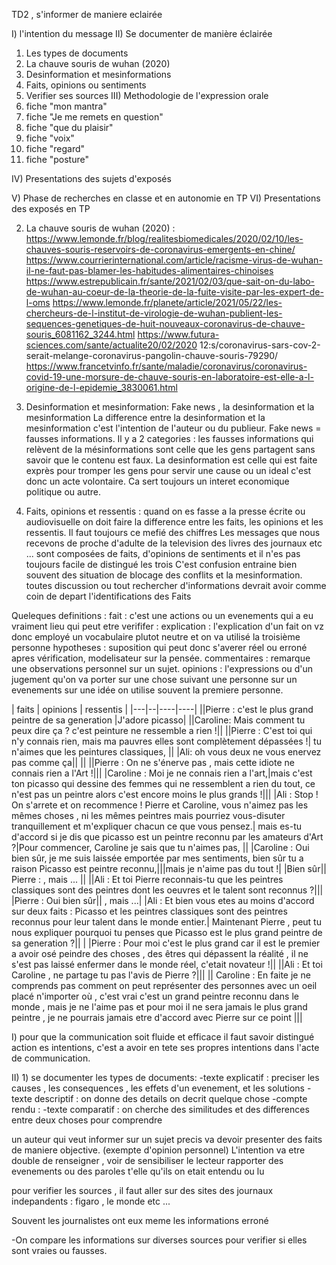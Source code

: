 TD2 , s'informer de maniere eclairée 

I) l'intention du message
II) Se documenter de manière éclairée 
1) Les types de documents
2) La chauve souris de wuhan (2020)
3) Desinformation et mesinformations
4) Faits, opinions ou sentiments
5) Verifier ses sources
III) Methodologie de l'expression orale
1) fiche "mon mantra"
2) fiche "Je me remets en question"
3) fiche "que du plaisir"
4) fiche "voix" 
5) fiche "regard"
6) fiche "posture" 

IV) Presentations des sujets d'exposés

V) Phase de recherches en classe et en autonomie en TP 
VI) Presentations des exposés en TP 



2) La chauve souris de wuhan (2020) :
https://www.lemonde.fr/blog/realitesbiomedicales/2020/02/10/les-chauves-souris-reservoirs-de-coronavirus-emergents-en-chine/
https://www.courrierinternational.com/article/racisme-virus-de-wuhan-il-ne-faut-pas-blamer-les-habitudes-alimentaires-chinoises
https://www.estrepublicain.fr/sante/2021/02/03/que-sait-on-du-labo-de-wuhan-au-coeur-de-la-theorie-de-la-fuite-visite-par-les-expert-de-l-oms
https://www.lemonde.fr/planete/article/2021/05/22/les-chercheurs-de-l-institut-de-virologie-de-wuhan-publient-les-sequences-genetiques-de-huit-nouveaux-coronavirus-de-chauve-souris_6081162_3244.html
https://www.futura-sciences.com/sante/actualite20/02/2020 12:s/coronavirus-sars-cov-2-serait-melange-coronavirus-pangolin-chauve-souris-79290/
https://www.francetvinfo.fr/sante/maladie/coronavirus/coronavirus-covid-19-une-morsure-de-chauve-souris-en-laboratoire-est-elle-a-l-origine-de-l-epidemie_3830061.html


3) Desinformation et mesinformation: 
Fake news , la desinformation et la mesinformation
La difference entre la desinformation et la mesinformation c'est l'intention de l'auteur ou du publieur. 
Fake news = fausses informations. 
Il y a 2 categories :
les fausses informations qui relèvent de la mésinformations sont celle que les gens partagent sans savoir que le contenu est faux. 
La desinformation est celle qui est faite exprès pour tromper les gens pour servir une cause ou un ideal c'est donc un acte volontaire.
Ca sert toujours un interet economique politique ou autre.

4) Faits, opinions et ressentis : 
quand on es fasse a la presse écrite ou audiovisuelle on doit faire la difference entre les faits, les opinions et les ressentis. 
Il faut toujours ce mefié des chiffres
Les messages que nous recevons de proche d'adulte de la television des livres des journaux etc ... sont composées de faits, d'opinions de sentiments et il n'es pas toujours facile de distingué les trois
C'est confusion entraine bien souvent des situation de blocage des conflits et la mesinformation. toutes discussion ou tout rechercher d'informations devrait avoir comme coin de depart l'identifications des Faits

Queleques definitions : 
fait : c'est une actions ou un evenements qui a eu vraiment lieu qui peut etre verififer :
explication : l'explication d'un fait on vz donc employé un vocabulaire plutot neutre et on va utilisé la troisième personne
hypotheses : suposition qui peut donc s'averer réel ou erroné apres vérification, modelisateur sur la pensée.
commentaires : remarque une observations personnel sur un sujet. 
opinions : l'expressions ou d'un jugement qu'on va porter sur une chose suivant une personne sur un evenements sur une idée on utilise souvent la premiere personne. 

| faits | opinions | ressentis |
|---|--|----|----|
||Pierre :  c'est le plus grand peintre de sa generation |J'adore picasso|
||Caroline: Mais comment tu peux dire ça ? c'est peinture ne ressemble a rien !||
||Pierre : C'est toi qui n'y connais rien,  mais ma pauvres elles sont complètement dépassées !| tu  n'aimes que les peintures classiques, ||
|Ali:  oh vous deux ne vous enervez pas comme ça|| ||
||Pierre : On ne s'énerve pas , mais cette idiote ne connais rien a l'Art !|||
|Caroline : Moi je ne connais rien a l'art,|mais c'est ton picasso qui dessine des femmes qui ne ressemblent a rien du tout, ce n'est pas un peintre alors c'est encore moins le plus grands !|||
|Ali : Stop ! On s'arrete et on recommence ! Pierre et Caroline, vous n'aimez pas les mêmes choses , ni les mêmes peintres mais pourriez vous-disuter tranquillement et m'expliquer chacun ce que vous pensez.| mais es-tu d'accord si je dis que picasso est un peintre reconnu par les amateurs d'Art ?|Pour commencer, Caroline je sais que tu n'aimes pas, ||
|Caroline : Oui bien sûr, je me suis laissée emportée par mes sentiments, bien sûr tu a raison Picasso est peintre reconnu,|||mais je n'aime pas du tout !|
|Bien sûr|| Pierre :  , mais ... ||
||Ali : Et toi Pierre reconnais-tu que les peintres classiques sont des peintres dont les oeuvres et le talent sont reconnus ?|||
|Pierre : Oui bien sûr|| , mais ...|
|Ali : Et bien vous etes au moins d'accord sur deux faits : Picasso et les peintres classiques sont des peintres reconnus pour leur talent dans le monde entier.| Maintenant Pierre , peut tu nous expliquer pourquoi tu penses que Picasso est le plus grand peintre de sa generation ?||
| |Pierre : Pour moi c'est le plus grand car il est le premier a avoir osé peindre des choses , des êtres qui dépassent la réalité , il ne s'est pas laissé enfermer dans le monde réel, c'etait novateur !||
||Ali : Et toi Caroline , ne partage tu pas l'avis de Pierre ?||| 
|| Caroline : En faite je ne comprends pas comment on peut représenter des personnes avec un oeil placé n'importer où , c'est vrai c'est un grand peintre reconnu dans le monde , mais je ne l'aime pas et pour moi il ne sera jamais le plus grand peintre , je ne pourrais jamais etre d'accord avec Pierre sur ce point |||


I) pour que la communication soit fluide et efficace il faut savoir distingué action es intentions, c'est a avoir en tete ses propres intentions dans l'acte de communication. 


II) 1) se documenter les types de documents: 
-texte explicatif : preciser les causes , les consequences , les effets d'un evenement, et les solutions
-texte descriptif : on donne des details on decrit quelque chose
-compte rendu :
-texte comparatif : on cherche des similitudes et des differences entre deux choses pour comprendre

un auteur qui veut informer sur un sujet precis va devoir presenter des faits de maniere objective. (exempte d'opinion personnel)
L'intention va etre double de renseigner  , voir de sensibiliser le lecteur 
rapporter des evenements ou des paroles t'elle qu'ils on etait entendu ou lu 



pour verifier les sources , il faut aller sur des sites des journaux indepandents : figaro , le monde etc ... 

Souvent les journalistes ont eux meme les informations erroné 

-On compare les informations sur diverses sources pour verifier si elles sont vraies ou fausses.

